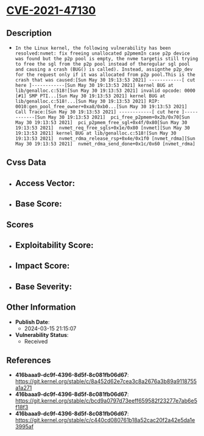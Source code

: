 
# [CVE-2021-47130](https://cve.mitre.org/cgi-bin/cvename.cgi?name=CVE-2021-47130)

## Description

- `In the Linux kernel, the following vulnerability has been resolved:nvmet: fix freeing unallocated p2pmemIn case p2p device was found but the p2p pool is empty, the nvme targetis still trying to free the sgl from the p2p pool instead of theregular sgl pool and causing a crash (BUG() is called). Instead, assignthe p2p_dev for the request only if it was allocated from p2p pool.This is the crash that was caused:[Sun May 30 19:13:53 2021] ------------[ cut here ]------------[Sun May 30 19:13:53 2021] kernel BUG at lib/genalloc.c:518![Sun May 30 19:13:53 2021] invalid opcode: 0000 [#1] SMP PTI...[Sun May 30 19:13:53 2021] kernel BUG at lib/genalloc.c:518!...[Sun May 30 19:13:53 2021] RIP: 0010:gen_pool_free_owner+0xa8/0xb0...[Sun May 30 19:13:53 2021] Call Trace:[Sun May 30 19:13:53 2021] ------------[ cut here ]------------[Sun May 30 19:13:53 2021]  pci_free_p2pmem+0x2b/0x70[Sun May 30 19:13:53 2021]  pci_p2pmem_free_sgl+0x4f/0x80[Sun May 30 19:13:53 2021]  nvmet_req_free_sgls+0x1e/0x80 [nvmet][Sun May 30 19:13:53 2021] kernel BUG at lib/genalloc.c:518![Sun May 30 19:13:53 2021]  nvmet_rdma_release_rsp+0x4e/0x1f0 [nvmet_rdma][Sun May 30 19:13:53 2021]  nvmet_rdma_send_done+0x1c/0x60 [nvmet_rdma]`

## Cvss Data

- **Access Vector**:
  - 
- **Base Score**:
  - 

## Scores

- **Exploitability Score**:
  - 
- **Impact Score**:
  - 
- **Base Severity**:
  - 

## Other Information

- **Publish Date**:
  - 2024-03-15 21:15:07
- **Vulnerability Status**:
  - Received

## References

- **416baaa9-dc9f-4396-8d5f-8c081fb06d67**: https://git.kernel.org/stable/c/8a452d62e7cea3c8a2676a3b89a9118755a1a271
- **416baaa9-dc9f-4396-8d5f-8c081fb06d67**: https://git.kernel.org/stable/c/bcd9a0797d73eeff659582f23277e7ab6e5f18f3
- **416baaa9-dc9f-4396-8d5f-8c081fb06d67**: https://git.kernel.org/stable/c/c440cd080761b18a52cac20f2a42e5da1e3995af
